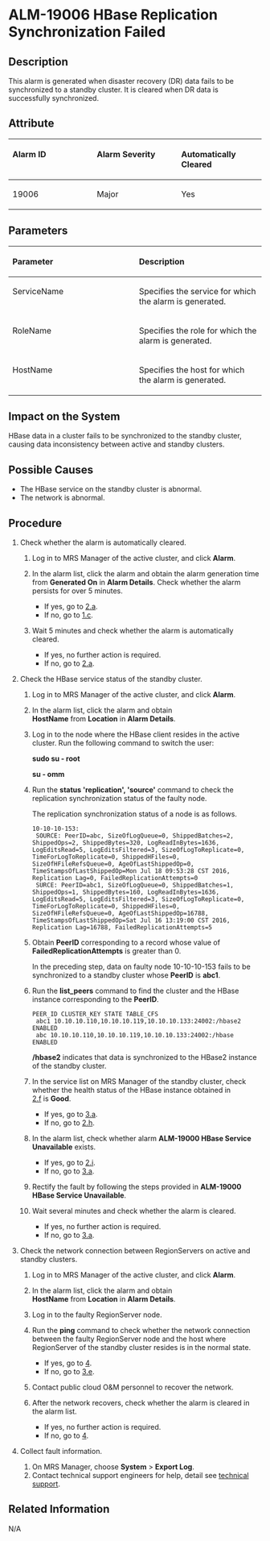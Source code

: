 # ALM-19006 HBase Replication Synchronization Failed<a name="EN-US_TOPIC_0125375415"></a>

## Description<a name="s126c9913a8cf447389fb4482bfc158ef"></a>

This alarm is generated when disaster recovery \(DR\) data fails to be synchronized to a standby cluster. It is cleared when DR data is successfully synchronized.

## Attribute<a name="s614cb0e74e9341fe8407fac0697b56c4"></a>

<a name="en-us_topic_0035998741_table57434139"></a>
<table><thead align="left"><tr id="en-us_topic_0035998741_row461342"><th class="cellrowborder" valign="top" width="33.33333333333333%" id="mcps1.1.4.1.1"><p id="en-us_topic_0035998741_p37368736"><a name="en-us_topic_0035998741_p37368736"></a><a name="en-us_topic_0035998741_p37368736"></a>Alarm ID</p>
</th>
<th class="cellrowborder" valign="top" width="33.33333333333333%" id="mcps1.1.4.1.2"><p id="en-us_topic_0035998741_p6968762"><a name="en-us_topic_0035998741_p6968762"></a><a name="en-us_topic_0035998741_p6968762"></a>Alarm Severity</p>
</th>
<th class="cellrowborder" valign="top" width="33.33333333333333%" id="mcps1.1.4.1.3"><p id="en-us_topic_0035998741_p27598869"><a name="en-us_topic_0035998741_p27598869"></a><a name="en-us_topic_0035998741_p27598869"></a>Automatically Cleared</p>
</th>
</tr>
</thead>
<tbody><tr id="en-us_topic_0035998741_row20915929"><td class="cellrowborder" valign="top" width="33.33333333333333%" headers="mcps1.1.4.1.1 "><p id="en-us_topic_0035998741_p16468652"><a name="en-us_topic_0035998741_p16468652"></a><a name="en-us_topic_0035998741_p16468652"></a>19006</p>
</td>
<td class="cellrowborder" valign="top" width="33.33333333333333%" headers="mcps1.1.4.1.2 "><p id="en-us_topic_0035998741_p58892473"><a name="en-us_topic_0035998741_p58892473"></a><a name="en-us_topic_0035998741_p58892473"></a>Major</p>
</td>
<td class="cellrowborder" valign="top" width="33.33333333333333%" headers="mcps1.1.4.1.3 "><p id="en-us_topic_0035998741_p5560998"><a name="en-us_topic_0035998741_p5560998"></a><a name="en-us_topic_0035998741_p5560998"></a>Yes</p>
</td>
</tr>
</tbody>
</table>

## Parameters<a name="s525b31f7143249b29e05d2b688e203fe"></a>

<a name="en-us_topic_0035998741_table47787675"></a>
<table><thead align="left"><tr id="en-us_topic_0035998741_row20947391"><th class="cellrowborder" valign="top" width="50%" id="mcps1.1.3.1.1"><p id="en-us_topic_0035998741_p19017142"><a name="en-us_topic_0035998741_p19017142"></a><a name="en-us_topic_0035998741_p19017142"></a>Parameter</p>
</th>
<th class="cellrowborder" valign="top" width="50%" id="mcps1.1.3.1.2"><p id="en-us_topic_0035998741_p63993496"><a name="en-us_topic_0035998741_p63993496"></a><a name="en-us_topic_0035998741_p63993496"></a>Description</p>
</th>
</tr>
</thead>
<tbody><tr id="en-us_topic_0035998741_row16090703"><td class="cellrowborder" valign="top" width="50%" headers="mcps1.1.3.1.1 "><p id="en-us_topic_0035998741_p28278595"><a name="en-us_topic_0035998741_p28278595"></a><a name="en-us_topic_0035998741_p28278595"></a>ServiceName</p>
</td>
<td class="cellrowborder" valign="top" width="50%" headers="mcps1.1.3.1.2 "><p id="en-us_topic_0035998741_p8864859"><a name="en-us_topic_0035998741_p8864859"></a><a name="en-us_topic_0035998741_p8864859"></a>Specifies the service for which the alarm is generated.</p>
</td>
</tr>
<tr id="en-us_topic_0035998741_row12674872"><td class="cellrowborder" valign="top" width="50%" headers="mcps1.1.3.1.1 "><p id="en-us_topic_0035998741_p20031746"><a name="en-us_topic_0035998741_p20031746"></a><a name="en-us_topic_0035998741_p20031746"></a>RoleName</p>
</td>
<td class="cellrowborder" valign="top" width="50%" headers="mcps1.1.3.1.2 "><p id="en-us_topic_0035998741_p11958757"><a name="en-us_topic_0035998741_p11958757"></a><a name="en-us_topic_0035998741_p11958757"></a>Specifies the role for which the alarm is generated.</p>
</td>
</tr>
<tr id="en-us_topic_0035998741_row40519951"><td class="cellrowborder" valign="top" width="50%" headers="mcps1.1.3.1.1 "><p id="en-us_topic_0035998741_p60890569"><a name="en-us_topic_0035998741_p60890569"></a><a name="en-us_topic_0035998741_p60890569"></a>HostName</p>
</td>
<td class="cellrowborder" valign="top" width="50%" headers="mcps1.1.3.1.2 "><p id="en-us_topic_0035998741_p33189039"><a name="en-us_topic_0035998741_p33189039"></a><a name="en-us_topic_0035998741_p33189039"></a>Specifies the host for which the alarm is generated.</p>
</td>
</tr>
</tbody>
</table>

## Impact on the System<a name="s62e3d57c4c8c4c738f7613f9cc02b7e2"></a>

HBase data in a cluster fails to be synchronized to the standby cluster, causing data inconsistency between active and standby clusters.

## Possible Causes<a name="s525aa3ce42744ee8aaf71178a7b7ebcb"></a>

-   The HBase service on the standby cluster is abnormal.
-   The network is abnormal.

## Procedure<a name="s8acf088839484c2db339cb1834c184eb"></a>

1.  Check whether the alarm is automatically cleared.
    1.  Log in to MRS Manager of the active cluster, and click  **Alarm**.
    2.  In the alarm list, click the alarm and obtain the alarm generation time from  **Generated On** in **Alarm Details**. Check whether the alarm persists for over 5 minutes.
        -   If yes, go to  [2.a](#en-us_topic_0035998741_status).
        -   If no, go to  [1.c](#en-us_topic_0035998741_step3).

    3.  <a name="en-us_topic_0035998741_step3"></a>Wait 5 minutes and check whether the alarm is automatically cleared.
        -   If yes, no further action is required.
        -   If no, go to  [2.a](#en-us_topic_0035998741_status).

2.  Check the HBase service status of the standby cluster.
    1.  <a name="en-us_topic_0035998741_status"></a>Log in to MRS Manager of the active cluster, and click  **Alarm**.
    2.  In the alarm list, click the alarm and obtain  **HostName** from **Location** in **Alarm Details**.
    3.  Log in to the node where the HBase client resides in the active cluster. Run the following command to switch the user:

        **sudo su - root**

        **su - omm**

    4.  Run the  **status 'replication', 'source'**  command to check the replication synchronization status of the faulty node.

        The replication synchronization status of a node is as follows.

        ```
        10-10-10-153: 
         SOURCE: PeerID=abc, SizeOfLogQueue=0, ShippedBatches=2, ShippedOps=2, ShippedBytes=320, LogReadInBytes=1636, LogEditsRead=5, LogEditsFiltered=3, SizeOfLogToReplicate=0, TimeForLogToReplicate=0, ShippedHFiles=0, SizeOfHFileRefsQueue=0, AgeOfLastShippedOp=0, TimeStampsOfLastShippedOp=Mon Jul 18 09:53:28 CST 2016, Replication Lag=0, FailedReplicationAttempts=0 
         SURCE: PeerID=abc1, SizeOfLogQueue=0, ShippedBatches=1, ShippedOps=1, ShippedBytes=160, LogReadInBytes=1636, LogEditsRead=5, LogEditsFiltered=3, SizeOfLogToReplicate=0, TimeForLogToReplicate=0, ShippedHFiles=0, SizeOfHFileRefsQueue=0, AgeOfLastShippedOp=16788, TimeStampsOfLastShippedOp=Sat Jul 16 13:19:00 CST 2016, Replication Lag=16788, FailedReplicationAttempts=5
        ```

    5.  Obtain  **PeerID**  corresponding to a record whose value of  **FailedReplicationAttempts**  is greater than 0.

        In the preceding step, data on faulty node 10-10-10-153 fails to be synchronized to a standby cluster whose  **PeerID** is **abc1**.

    6.  <a name="en-us_topic_0035998741_peerid"></a>Run the  **list\_peers** command to find the cluster and the HBase instance corresponding to the **PeerID**.

        ```
        PEER_ID CLUSTER_KEY STATE TABLE_CFS 
         abc1 10.10.10.110,10.10.10.119,10.10.10.133:24002:/hbase2 ENABLED  
         abc 10.10.10.110,10.10.10.119,10.10.10.133:24002:/hbase ENABLED 
        ```

        **/hbase2**  indicates that data is synchronized to the HBase2 instance of the standby cluster.

    7.  In the service list on MRS Manager of the standby cluster, check whether the health status of the HBase instance obtained in  [2.f](#en-us_topic_0035998741_peerid) is **Good**.
        -   If yes, go to  [3.a](#la3f11a329bb84642abcb5619eff3c221).
        -   If no, go to  [2.h](#en-us_topic_0035998741_alm-19000).

    8.  <a name="en-us_topic_0035998741_alm-19000"></a>In the alarm list, check whether alarm  **ALM-19000 HBase Service Unavailable**  exists.
        -   If yes, go to  [2.i](#l2d9ea324f37e4a1eaf456b10dadbdded).
        -   If no, go to  [3.a](#la3f11a329bb84642abcb5619eff3c221).

    9.  <a name="l2d9ea324f37e4a1eaf456b10dadbdded"></a>Rectify the fault by following the steps provided in  **ALM-19000 HBase Service Unavailable**.
    10. Wait several minutes and check whether the alarm is cleared.
        -   If yes, no further action is required.
        -   If no, go to  [3.a](#la3f11a329bb84642abcb5619eff3c221).

3.  Check the network connection between RegionServers on active and standby clusters.
    1.  <a name="la3f11a329bb84642abcb5619eff3c221"></a>Log in to MRS Manager of the active cluster, and click  **Alarm**.
    2.  In the alarm list, click the alarm and obtain  **HostName** from **Location** in **Alarm Details**.
    3.  Log in to the faulty RegionServer node.
    4.  Run the  **ping**  command to check whether the network connection between the faulty RegionServer node and the host where RegionServer of the standby cluster resides is in the normal state.
        -   If yes, go to  [4](#laef5eba4c3c9412bb010b7a54ed08766).
        -   If no, go to  [3.e](#en-us_topic_0035998741_s1).

    5.  <a name="en-us_topic_0035998741_s1"></a>Contact public cloud O&M personnel to recover the network.
    6.  After the network recovers, check whether the alarm is cleared in the alarm list.
        -   If yes, no further action is required.
        -   If no, go to  [4](#laef5eba4c3c9412bb010b7a54ed08766).

4.  <a name="laef5eba4c3c9412bb010b7a54ed08766"></a>Collect fault information.
    1.  On MRS Manager, choose  **System**  \>  **Export Log**.
    2.  Contact technical support engineers for help, detail see  [technical support](https://docs.otc.t-systems.com/en-us/public/learnmore.html).


## Related Information<a name="s16ada0691ac8495d87175a4051e5076b"></a>

N/A

